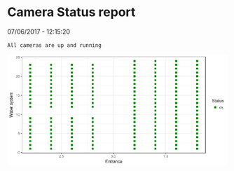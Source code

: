 Camera Status report
================
07/06/2017 - 12:15:20

    All cameras are up and running

![](camreport_files/figure-markdown_github/unnamed-chunk-2-1.png)
